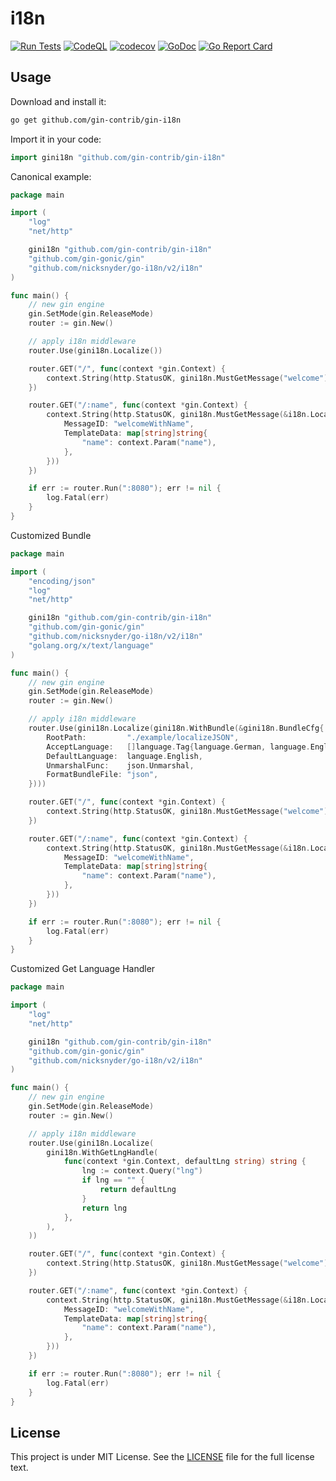 # i18n

[![Run Tests](https://github.com/bos-hieu/gin-i18n/actions/workflows/go.yml/badge.svg)](https://github.com/bos-hieu/gin-i18n/actions/workflows/go.yml)
[![CodeQL](https://github.com/bos-hieu/gin-i18n/actions/workflows/codeql-analysis.yml/badge.svg)](https://github.com/bos-hieu/gin-i18n/actions/workflows/codeql-analysis.yml)
[![codecov](https://codecov.io/gh/bos-hieu/i18n/branch/master/graph/badge.svg?token=QNMN3KM28Y)](https://codecov.io/gh/bos-hieu/i18n)
[![GoDoc](https://godoc.org/github.com/bos-hieu/gin-i18n?status.svg)](https://godoc.org/github.com/bos-hieu/gin-i18n)
[![Go Report Card](https://goreportcard.com/badge/github.com/bos-hieu/gin-i18n)](https://goreportcard.com/report/github.com/bos-hieu/gin-i18n)

## Usage

Download and install it:

```sh
go get github.com/gin-contrib/gin-i18n
```

Import it in your code:

```go
import gini18n "github.com/gin-contrib/gin-i18n"
```

Canonical example:

```go
package main

import (
	"log"
	"net/http"

	gini18n "github.com/gin-contrib/gin-i18n"
	"github.com/gin-gonic/gin"
	"github.com/nicksnyder/go-i18n/v2/i18n"
)

func main() {
	// new gin engine
	gin.SetMode(gin.ReleaseMode)
	router := gin.New()

	// apply i18n middleware
	router.Use(gini18n.Localize())

	router.GET("/", func(context *gin.Context) {
		context.String(http.StatusOK, gini18n.MustGetMessage("welcome"))
	})

	router.GET("/:name", func(context *gin.Context) {
		context.String(http.StatusOK, gini18n.MustGetMessage(&i18n.LocalizeConfig{
			MessageID: "welcomeWithName",
			TemplateData: map[string]string{
				"name": context.Param("name"),
			},
		}))
	})

	if err := router.Run(":8080"); err != nil {
		log.Fatal(err)
	}
}
```

Customized Bundle

```go
package main

import (
	"encoding/json"
	"log"
	"net/http"

	gini18n "github.com/gin-contrib/gin-i18n"
	"github.com/gin-gonic/gin"
	"github.com/nicksnyder/go-i18n/v2/i18n"
	"golang.org/x/text/language"
)

func main() {
	// new gin engine
	gin.SetMode(gin.ReleaseMode)
	router := gin.New()

	// apply i18n middleware
	router.Use(gini18n.Localize(gini18n.WithBundle(&gini18n.BundleCfg{
		RootPath:         "./example/localizeJSON",
		AcceptLanguage:   []language.Tag{language.German, language.English},
		DefaultLanguage:  language.English,
		UnmarshalFunc:    json.Unmarshal,
		FormatBundleFile: "json",
	})))

	router.GET("/", func(context *gin.Context) {
		context.String(http.StatusOK, gini18n.MustGetMessage("welcome"))
	})

	router.GET("/:name", func(context *gin.Context) {
		context.String(http.StatusOK, gini18n.MustGetMessage(&i18n.LocalizeConfig{
			MessageID: "welcomeWithName",
			TemplateData: map[string]string{
				"name": context.Param("name"),
			},
		}))
	})

	if err := router.Run(":8080"); err != nil {
		log.Fatal(err)
	}
}
```

Customized Get Language Handler

```go
package main

import (
	"log"
	"net/http"

	gini18n "github.com/gin-contrib/gin-i18n"
	"github.com/gin-gonic/gin"
	"github.com/nicksnyder/go-i18n/v2/i18n"
)

func main() {
	// new gin engine
	gin.SetMode(gin.ReleaseMode)
	router := gin.New()

	// apply i18n middleware
	router.Use(gini18n.Localize(
		gini18n.WithGetLngHandle(
			func(context *gin.Context, defaultLng string) string {
				lng := context.Query("lng")
				if lng == "" {
					return defaultLng
				}
				return lng
			},
		),
	))

	router.GET("/", func(context *gin.Context) {
		context.String(http.StatusOK, gini18n.MustGetMessage("welcome"))
	})

	router.GET("/:name", func(context *gin.Context) {
		context.String(http.StatusOK, gini18n.MustGetMessage(&i18n.LocalizeConfig{
			MessageID: "welcomeWithName",
			TemplateData: map[string]string{
				"name": context.Param("name"),
			},
		}))
	})

	if err := router.Run(":8080"); err != nil {
		log.Fatal(err)
	}
}
```

## License

This project is under MIT License. See the [LICENSE](LICENSE) file for the full license text.
